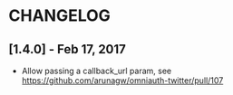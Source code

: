 # CHANGELOG

## [1.4.0] - Feb 17, 2017
- Allow passing a callback_url param, see https://github.com/arunagw/omniauth-twitter/pull/107
